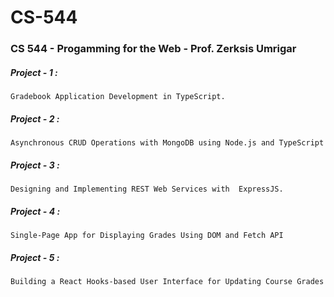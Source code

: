 # CS-544
### CS 544 - Progamming for the Web - Prof. Zerksis Umrigar <br>

##### Project - 1 : 
    Gradebook Application Development in TypeScript.
##### Project - 2 : 
    Asynchronous CRUD Operations with MongoDB using Node.js and TypeScript
##### Project - 3 :  
    Designing and Implementing REST Web Services with  ExpressJS.
##### Project - 4 : 
    Single-Page App for Displaying Grades Using DOM and Fetch API
##### Project - 5 : 
    Building a React Hooks-based User Interface for Updating Course Grades
